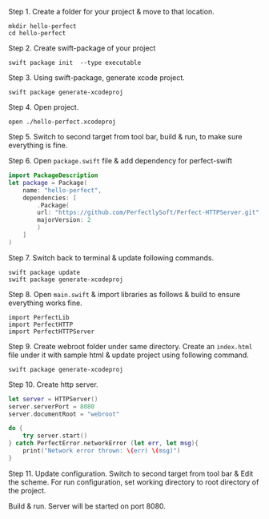 Step 1. Create a folder for your project & move to that location.

```
mkdir hello-perfect
cd hello-perfect
```

Step 2. Create swift-package of your project

```
swift package init  --type executable
```

Step 3. Using swift-package, generate xcode project.

```
swift package generate-xcodeproj
```

Step 4. Open project.

```
open ./hello-perfect.xcodeproj
```

Step 5. Switch to second target from tool bar, build & run, to make sure everything is fine.

Step 6. Open `package.swift` file & add dependency for perfect-swift

```swift
import PackageDescription
let package = Package(
	name: "hello-perfect",
	dependencies: [
		.Package(
		url: "https://github.com/PerfectlySoft/Perfect-HTTPServer.git",
		majorVersion: 2
		)
	]
)
```

Step 7. Switch back to terminal & update following commands.

```
swift package update
swift package generate-xcodeproj
```

Step 8. Open `main.swift` & import libraries as follows & build to ensure everything works fine.

```
import PerfectLib
import PerfectHTTP
import PerfectHTTPServer
```

Step 9. Create webroot folder under same directory. Create an `index.html` file under it with sample html & update project using following command.

```
swift package generate-xcodeproj
```

Step 10. Create http server.

```swift
let server = HTTPServer()
server.serverPort = 8080
server.documentRoot = "webroot"

do {
	try server.start()
} catch PerfectError.networkError (let err, let msg){
	print("Network error thrown: \(err) \(msg)")
}
```

Step 11. Update configuration.
Switch to second target from tool bar & Edit the scheme.
For run configuration, set working directory to root directory of the project.

Build & run. Server will be started on port 8080.